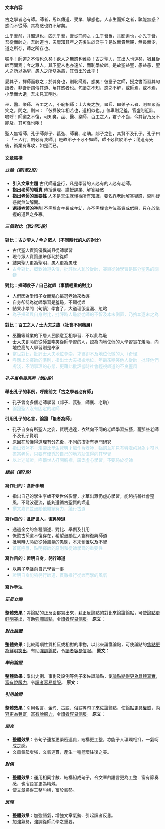 #### 文本內容
古之學者必有師。師者，所以傳道、受業、解惑也。人非生而知之者，孰能無惑？惑而不從師，其為惑也終不解矣。

生乎吾前，其聞道也，固先乎吾，吾從而師之；生乎吾後，其聞道也，亦先乎吾，吾從而師之。吾師道也，夫庸知其年之先後生於吾乎？是故無貴無賤，無長無少，道之所存，師之所存也。

嗟乎！師道之不傳也久矣！欲人之無惑也難矣！古之聖人，其出人也遠矣，猶且從師而問焉；今之眾人，其下聖人也亦遠矣，而恥學於師。是故聖益聖，愚益愚，聖人之所以為聖，愚人之所以為愚，其皆出於此乎！

愛其子，擇師而教之；於其身也，則恥師焉，惑矣！彼童子之師，授之書而習其句讀者，非吾所謂傳其道、解其惑者也。句讀之不知，惑之不解，或師焉，或不焉，小學而大遺，吾未見其明也。

巫、醫、樂師、百工之人，不恥相師；士大夫之族，曰師、曰弟子云者，則羣聚而笑之。問之，則曰︰「彼與彼年相若也，道相似也。」位卑則足羞，官盛則近諛。嗚呼！師道之不復，可知矣。巫、醫、樂師、百工之人，君子不齒，今其智乃反不能及，其可怪也歟！

聖人無常師，孔子師郯子、萇弘、師襄、老聃。郯子之徒，其賢不及孔子。孔子曰︰「三人行，則必有我師。」是故弟子不必不如師，師不必賢於弟子；聞道有先後，術業有專攻，如是而已。 

#### 文章結構
##### 立論（第1至2段）
- **引入文章主題**
  古代師道盛行，凡是學習的人必有的人必有老師。
- **指出老師的職責**
  傳授道理、講授課業、解答疑惑
- **指出老師的重要性**
  人不是天生就懂得所有知識，要依靠老師解答疑惑，否則疑惑就無法解開。
- **選擇老師的準則**
  不需理會年長或年幼，亦不需理會地位高貴或低賤，只在於掌握的道理之多寡。

##### 三個對比（第3至5段）
**對比：古之聖人 / 今之眾人（不同時代的人的對比）**
- 古代聖人資質優異尚且從師學習
- 現今眾人資質愚笨卻恥於從師
- 結果聖人更為聖明，愚人更為愚昧
- <span style="color: lightblue">古今對比，概歎師道失傳，批評世人恥於從師，突顯從師學習是區分聖愚的關鍵</span>

**對比：擇師教子 / 自己從師（事情輕重的對比）**
- 人們因為愛惜子女而精心挑選老師來教導
- 自身卻認為從師學習是羞恥，不願從師
- 結果小學問（句讀）學會了，大道理卻遺漏、忽略
- <span style="color: lightblue">為子擇師與自身對比，批評時人恥於從師的不智及本末倒置，乃捨本逐末之為</span>

**對比：百工之人 / 士大夫之族（社會不同階層）**
- 巫醫等職業的下層人民願意互相學習，不以此為恥
- 士大夫卻恥於從師並嘲笑從師學習的人，認為向地位低的人學習實在羞恥，向地位高的人學習則是奉承
- <span style="color: lightblue">當世對比，批評士大夫地位尊崇，才智卻不及地位低微的人（奇怪）</span>
- <span style="color: lightblue">呼應上文擇師的準則，指出士大夫根據地位、年齡來嘲笑他人從師，批評他們膚淺，不明事理的心態，更藉此批評當時社會輕視師道的不良歪風</span>

##### 孔子事例與語例（第6段）
**舉出孔子的事例，呼應前文「古之學者必有師」**
- 孔子曾向多個老師學習（郯子、萇弘、師襄、老聃）
- <span style="color: lightblue">論證聖人沒有固定的老師</span>

**引用孔子的名言，論證「能者為師」**
- 孔子自身有所聖人之姿，賢明通達，依然向不同的老師學習技藝，而那些老師不及孔子賢明
- 原因在於懂得道理有分先後，不同的技術有專門研究
- <span style="color: lightblue">指出老師不一定要比學生賢明才能作為老師，強調並非只有特定的對象才可以擔當老師，只要有優秀於自己的地方就值得向其學習</span>
- <span style="color: lightblue">以上述論證，呼籲世人打開胸襟，廣泛虛心學習，不要恥於從師</span>

##### 總結（第7段）
**寫作目的：嘉許李蟠**
- 指出自己的學生李蟠不受世俗影響，才華出眾仍虛心學習，能夠抗衡社會歪風，不隨波逐流，能夠遵循古聖賢的師道
- <span style="color: lightblue">撰文嘉許並鼓勵他繼續努力，踐行古道</span>

**寫作目的：批評世人，復興師道**
- 通過全文的各種闡述、對比、舉例及引用
- 慨歎古師道不復存在，希望鼓勵世人能夠復興師道
- 批判時人恥於從師風氣的愚昧，本末倒置以及不智
- <span style="color: lightblue">首尾呼應，點明擇師的原則和從師學習的重要性</span>

**寫作目的：證明自身，躬行師道**
- 以弟子李蟠向自己學習一事
- <span style="color: lightblue">證明自身能夠躬行師道，貫徹推行從師而學的風氣</span>

#### 寫作手法
##### 正反立論
**整體效果**：將論點的正反面都寫出來，藉正反論點的對比來論證論點，可使<u>論點更鲜明突出</u>，有助<u>強調論點</u>，令<u>讀者容易信服</u>。
**原文**：

##### 對比論證
**整體效果**：比較兩項性質相反或相對的事物，以此來論證論點，可使論點的<u>焦點更為鮮明突出</u>，有助<u>強調論點</u>，令<u>讀者容易信服</u>。
**原文**：

##### 舉例論證
**整體效果**：舉出史例、事例及設例等例子來佐證論點，使<u>論點變得更為具體真實</u>，<u>富有說服力</u>，令<u>讀者容易信服</u>。
**原文**：

##### 引用論證
**整體效果**：引用名言、金句、古語、俗語等句子來佐證論點，使<u>論點更具權威</u>，<u>内容更為豐富</u>，<u>富有說服力</u>，令<u>讀者容易信服</u>。
**原文**：

##### 頂真
-  **整體效果**：令句子連接更緊密連貫，結構更工整，亦能予人環環相扣，一氣呵成之感。
-  文章氣勢增強，文氣連貫，產生一種迴環往復之美。

##### 對偶
- **整體效果**：運用相同字數、結構組成句子，令文章的語言更為工整，富有節奏感，也令語言更為精煉。
- 使文章顯得工整勻稱，富於氣勢。

##### 反問
- **整體效果**：加強語氣，增強文章氣勢，引起讀者反思。
- 加強氣勢，強調從師而學之重要。
